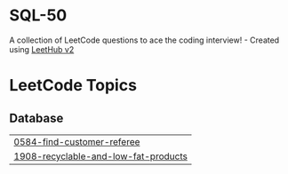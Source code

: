 # SQL-50
A collection of LeetCode questions to ace the coding interview! - Created using [LeetHub v2](https://github.com/arunbhardwaj/LeetHub-2.0)

<!---LeetCode Topics Start-->
# LeetCode Topics
## Database
|  |
| ------- |
| [0584-find-customer-referee](https://github.com/rishitapd/SQL-50/tree/master/0584-find-customer-referee) |
| [1908-recyclable-and-low-fat-products](https://github.com/rishitapd/SQL-50/tree/master/1908-recyclable-and-low-fat-products) |
<!---LeetCode Topics End-->